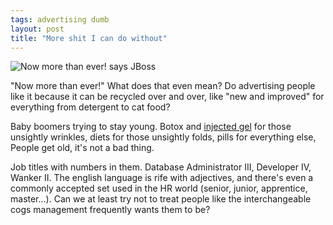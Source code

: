 ```yaml
---
tags: advertising dumb
layout: post
title: "More shit I can do without"
---
```




<p>
<img src="http://www.cwinters.com/images/blog/now_more_than_ever.png" 
     alt="Now more than ever! says JBoss" />

<br clear="all" />

"Now more than ever!" What does that even mean? Do advertising people
like it because it can be recycled over and over, like "new and
improved" for everything from detergent to cat food?  
</p>

<p>Baby boomers trying to stay young. Botox and 
<a href="http://www.juvedermusa.com/">injected gel</a> for those
unsightly wrinkles, diets for those unsightly folds, pills for
everything else, People get old, it's not a bad thing.</p>

<p>Job titles with numbers in them. Database Administrator III,
Developer IV, Wanker II. The english language is rife with adjectives,
and there's even a commonly accepted set used in the HR world (senior,
junior, apprentice, master...). Can we at least try not to treat
people like the interchangeable cogs management frequently wants them
to be?</p>


